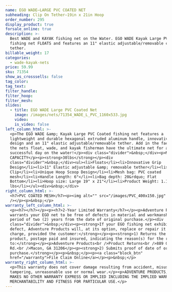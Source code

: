```yaml
---
name: EGO WADE—LARGE PVC COATED NET
subheading: Clip On Tether—19in x 21in Hoop
order_number: 295
display_product: true
forsale_online: true
description: >-
  Best WADE and KAYAK fishing net on the Water. EGO WADE Kayak Large PVC Coated
  fishing net FLOATS and features an 11" elastic adjustable/removable clip on
  tether.
billable_weight: 17
categories:
  - wade-kayak-nets
price: 59.99
sku: 71354
show_as_crosssells: false
tag_color:
tag_text:
filter_handle:
filter_hoop:
filter_mesh:
slides:
  - title: EGO WADE Large PVC Coated Net
    image: /images/nets/71354_WADE_L_PVC_1160x533.jpg
    video:
    is_video: false
left_column_html: >-
  <p>The EGO WADE &amp; Kayak Large PVC Coated fishing net features a
  lightweight and durable hexagonal extruded aluminum handle, innovative grip
  design and an 11" elastic adjustable/removable tether. Add in the fact that
  the nets float, wade, and kayak fisherman have the ultimate net for a
  successful day on the water!</p><div class="divider">&nbsp;</div><p>MAX LOAD
  CAPACITY</p><p><strong>30lbs</strong></p><div
  class="divider">&nbsp;</div><ul><li>Floats</li><li>Innovative Grip
  Design</li><li>11" Elastic adjustable &amp; removable tether</li><li>Aluminum
  Clip</li><li>Unique Hoop Scoop Design</li><li>Mesh bag: PVC coated
  mesh</li><li>Handle Length: 6"</li><li>Bag depth: 20&rdquo; Flat
  Bottom</li><li>Hoop size: Large 19" x 21"</li><li>Product Weight: 1.1
  lbs</li></ul><div>&nbsp;</div>
right_column_html: >-
  <h7>PVC COATED MESH</h7><p><img alt="" src="/images/PVC_400x150.jpg"
  /></p><p>&nbsp;</p>
warranty_left_column_html: >-
  <p><h7></h7></p><p><h7>2-Year Limited Warranty</h7></p><p>Adventure Products
  warrants your EGO net to be free of defects in material and workmanship for a
  period of two (2) years from the date of original purchase.</p><div
  class="divider">&nbsp;</div><p><strong>If your EGO fishing net exhibits such a
  defect, Adventure Products will, at its option, replace or repair it without
  charge, provided the customer:</strong></p><p><strong>1) Returns the defective
  product, postage paid and insured, indicating the reason(s) for the return
  to:</strong></p><p>Adventure Products<br />Product Returns<br />889 Guy Paine
  Rd.<br />Macon, GA 31206</p><p><strong>2) Submits proof of date of original
  purchase.</strong></p><p>&nbsp;</p><p><a class="block_btn"
  href="/warranty">File Claim Online</a></p><p>&nbsp;</p>
warranty_right_column_html: >-
  <p>This warranty does not cover damage resulting from accident, misuse, abuse,
  tampering, unreasonable use or normal wear.</p><p>ADVENTURE PRODUCTS, INC.
  MAKES NO OTHER WARRANTY EXPRESS OR IMPLIED INCLUDING THE IMPLIED WARRANTIES OF
  MERCHANTABILITY AND FITNESS FOR PARTICULAR USE.</p>
---
```

